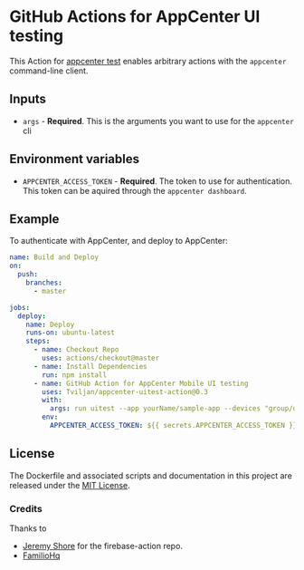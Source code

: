# GitHub Actions for AppCenter UI testing

This Action for [appcenter test](https://github.com/microsoft/appcenter-cli) enables arbitrary actions with the `appcenter` command-line client.

## Inputs

* `args` - **Required**. This is the arguments you want to use for the `appcenter` cli


## Environment variables

* `APPCENTER_ACCESS_TOKEN` - **Required**. The token to use for authentication. This token can be aquired through the `appcenter dashboard`.

## Example

To authenticate with AppCenter, and deploy to AppCenter:

```yaml
name: Build and Deploy
on:
  push:
    branches:
      - master

jobs:
  deploy:
    name: Deploy
    runs-on: ubuntu-latest
    steps:
      - name: Checkout Repo
        uses: actions/checkout@master
      - name: Install Dependencies
        run: npm install
      - name: GitHub Action for AppCenter Mobile UI testing
        uses: Tviljan/appcenter-uitest-action@0.3
        with:
          args: run uitest --app yourName/sample-app --devices "group/devices" --app-path "path-to-apk" --test-series "nameoftestseries" --locale "en_US" --build-dir "path-to-test-project-folder"
        env:
          APPCENTER_ACCESS_TOKEN: ${{ secrets.APPCENTER_ACCESS_TOKEN }}
```


## License

The Dockerfile and associated scripts and documentation in this project are released under the [MIT License](LICENSE).


### Credits
Thanks to 
* [Jeremy Shore](https://github.com/w9jds) for the firebase-action repo.
* [FamilioHq](https://github.com/familiohq)
